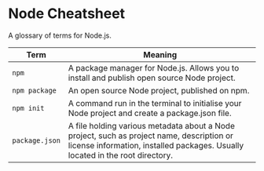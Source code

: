 # Node Cheatsheet

A glossary of terms for Node.js.


| Term           | Meaning                       |
|----------------|-------------------------------|
| `npm`          | A package manager for Node.js. Allows you to install and publish open source Node project.            |
| `npm package`  | An open source Node project, published on npm.
| `npm init`     | A command run in the terminal to initialise your Node project and create a package.json file.          |
| `package.json` | A file holding various metadata about a Node project, such as project name, description or license information, installed packages. Usually located in the root directory. |
